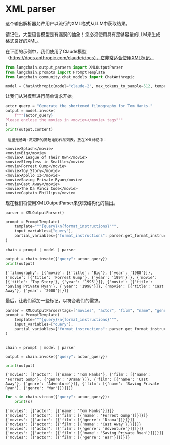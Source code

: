 # XML parser
这个输出解析器允许用户以流行的XML格式从LLM中获取结果。

请记住，大型语言模型是有漏洞的抽象！您必须使用具有足够容量的LLM来生成格式良好的XML。

在下面的示例中，我们使用了Claude模型（https://docs.anthropic.com/claude/docs），它非常适合使用XML标记。


```python
from langchain.output_parsers import XMLOutputParser
from langchain.prompts import PromptTemplate
from langchain_community.chat_models import ChatAnthropic
```


```python
model = ChatAnthropic(model="claude-2", max_tokens_to_sample=512, temperature=0.1)
```

让我们从对模型进行简单请求开始。


```python
actor_query = "Generate the shortened filmography for Tom Hanks."
output = model.invoke(
    f"""{actor_query}
Please enclose the movies in <movie></movie> tags"""
)
print(output.content)
```

     这里是汤姆·汉克斯的简短电影作品列表，放在XML标记中：
    
    <movie>Splash</movie>
    <movie>Big</movie>
    <movie>A League of Their Own</movie>
    <movie>Sleepless in Seattle</movie>
    <movie>Forrest Gump</movie>
    <movie>Toy Story</movie>
    <movie>Apollo 13</movie>
    <movie>Saving Private Ryan</movie>
    <movie>Cast Away</movie>
    <movie>The Da Vinci Code</movie>
    <movie>Captain Phillips</movie>
    

现在我们将使用XMLOutputParser来获取结构化的输出。


```python
parser = XMLOutputParser()

prompt = PromptTemplate(
    template="""{query}\n{format_instructions}""",
    input_variables=["query"],
    partial_variables={"format_instructions": parser.get_format_instructions()},
)

chain = prompt | model | parser

output = chain.invoke({"query": actor_query})
print(output)
```

    {'filmography': [{'movie': [{'title': 'Big'}, {'year': '1988'}]}, {'movie': [{'title': 'Forrest Gump'}, {'year': '1994'}]}, {'movie': [{'title': 'Toy Story'}, {'year': '1995'}]}, {'movie': [{'title': 'Saving Private Ryan'}, {'year': '1998'}]}, {'movie': [{'title': 'Cast Away'}, {'year': '2000'}]}]}
    

最后，让我们添加一些标记，以符合我们的需求。


```python
parser = XMLOutputParser(tags=["movies", "actor", "film", "name", "genre"])
prompt = PromptTemplate(
    template="""{query}\n{format_instructions}""",
    input_variables=["query"],
    partial_variables={"format_instructions": parser.get_format_instructions()},
)


chain = prompt | model | parser

output = chain.invoke({"query": actor_query})

print(output)
```

    {'movies': [{'actor': [{'name': 'Tom Hanks'}, {'film': [{'name': 'Forrest Gump'}, {'genre': 'Drama'}]}, {'film': [{'name': 'Cast Away'}, {'genre': 'Adventure'}]}, {'film': [{'name': 'Saving Private Ryan'}, {'genre': 'War'}]}]}]}
    


```python
for s in chain.stream({"query": actor_query}):
    print(s)
```

    {'movies': [{'actor': [{'name': 'Tom Hanks'}]}]}
    {'movies': [{'actor': [{'film': [{'name': 'Forrest Gump'}]}]}]}
    {'movies': [{'actor': [{'film': [{'genre': 'Drama'}]}]}]}
    {'movies': [{'actor': [{'film': [{'name': 'Cast Away'}]}]}]}
    {'movies': [{'actor': [{'film': [{'genre': 'Adventure'}]}]}]}
    {'movies': [{'actor': [{'film': [{'name': 'Saving Private Ryan'}]}]}]}
    {'movies': [{'actor': [{'film': [{'genre': 'War'}]}]}]}
    


```python

```